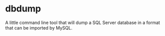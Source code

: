 dbdump
======

A little command line tool that will dump a SQL Server database in a format that can be imported by MySQL.